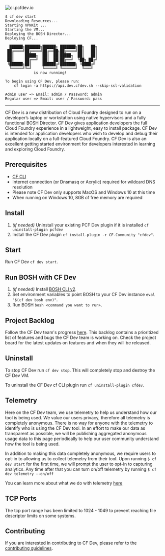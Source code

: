 ![ci.pcfdev.io](http://ci.pcfdev.io/api/v1/teams/main/pipelines/cfdev/jobs/build/badge)
```
$ cf dev start
Downloading Resources...
Starting VPNKit ...
Starting the VM...
Deploying the BOSH Director...
Deploying CF...

  ██████╗███████╗██████╗ ███████╗██╗   ██╗
 ██╔════╝██╔════╝██╔══██╗██╔════╝██║   ██║
 ██║     █████╗  ██║  ██║█████╗  ██║   ██║
 ██║     ██╔══╝  ██║  ██║██╔══╝  ╚██╗ ██╔╝
 ╚██████╗██║     ██████╔╝███████╗ ╚████╔╝
  ╚═════╝╚═╝     ╚═════╝ ╚══════╝  ╚═══╝
             is now running!

To begin using CF Dev, please run:
    cf login -a https://api.dev.cfdev.sh --skip-ssl-validation

Admin user => Email: admin / Password: admin
Regular user => Email: user / Password: pass

```

***********************************

CF Dev is a new distribution of Cloud Foundry designed to run on a developer’s laptop or workstation using native hypervisors and a fully functional BOSH Director. CF Dev gives application developers the full Cloud Foundry experience in a lightweight, easy to install package. CF Dev is intended for application developers who wish to develop and debug their application locally on a full-featured Cloud Foundry. CF Dev is also an excellent getting started environment for developers interested in learning and exploring Cloud Foundry.

## Prerequisites

* [CF CLI](https://github.com/cloudfoundry/cli)
* Internet connection (or Dnsmasq or Acrylic) required for wildcard DNS resolution
* Please note CF Dev only supports MacOS and Windows 10 at this time
* When running on Windows 10, 8GB of free memory are required

## Install 
1. _(if needed)_ Uninstall your existing PCF Dev plugin if it is installed `cf uninstall-plugin pcfdev`
1. Install the CF Dev plugin `cf install-plugin -r CF-Community "cfdev"`.

## Start
Run CF Dev `cf dev start`.


## Run BOSH with CF Dev
1. _(if needed)_ Install [BOSH CLI v2](https://bosh.io/docs/cli-v2.html).
1. Set environment variables to point BOSH to your CF Dev instance `eval "$(cf dev bosh env)"`.
1. Run BOSH `bosh <command you want to run>`.

## Project Backlog

Follow the CF Dev team's progress [here](https://github.com/cloudfoundry-incubator/cfdev/projects/1).  This backlog contains a prioritized list of features and bugs the CF Dev team is working on.  Check the project board for the latest updates on features and when they will be released.

## Uninstall

To stop CF Dev run `cf dev stop`. This will completely stop and destroy the CF Dev VM.

To uninstall the CF Dev cf CLI plugin run `cf uninstall-plugin cfdev`.

## Telemetry

Here on the CF Dev team, we use telemetry to help us understand how our tool is being used.  We value our users privacy, therefore all telemetry is completely anonymous. There is no way for anyone with the telemetry to identify who is using the CF Dev tool.  In an effort to make our data as transparent as possible, we will be publishing aggregated anonymous usage data to this page periodically to help our user community understand how the tool is being used. 

In addition to making this data completely anonymous, we require users to opt-in to allowing us to collect telemetry from their tool. Upon running `$ cf dev start` for the first time, we will prompt the user to opt-in to capturing analytics.  Any time after that you can turn on/off telemetry by running `$ cf dev telemetry --on/off`

You can learn more about what we do with telemetry [here](https://github.com/cloudfoundry-incubator/cfdev/wiki/Telemetry)

## TCP Ports

The tcp port range has been limited to 1024 - 1049 to prevent reaching file descriptor limits on some systems.

## Contributing

If you are interested in contributing to CF Dev, please refer to the [contributing guidelines](CONTRIBUTING.md).

